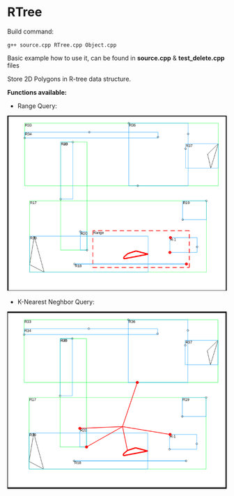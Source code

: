 # RTree

Build command:
```
g++ source.cpp RTree.cpp Object.cpp
```
Basic example how to use it, can be found in **source.cpp**  & **test_delete.cpp** files

Store 2D Polygons in R-tree data structure.

**Functions available:**

* Range Query:

![alt text](https://raw.githubusercontent.com/erickTornero/Rtree/master/range.png)

* K-Nearest Neghbor Query:

![alt text](https://raw.githubusercontent.com/erickTornero/Rtree/master/knn.png)
